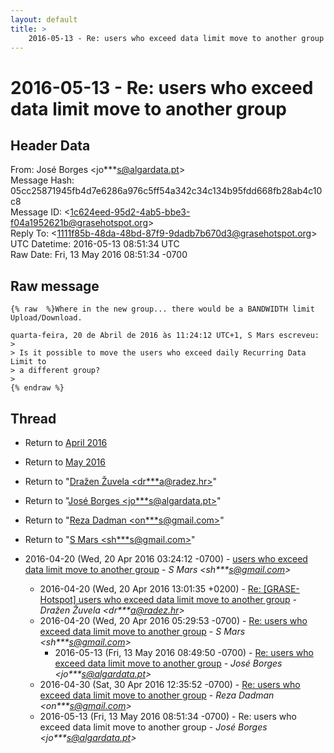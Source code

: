 ```yaml
---
layout: default
title: >
    2016-05-13 - Re: users who exceed data limit move to another group
---
```


# 2016-05-13 - Re: users who exceed data limit move to another group

## Header Data

From: José Borges \<jo***s@algardata.pt\><br>
Message Hash: 05cc25871945fb4d7e6286a976c5ff54a342c34c134b95fdd668fb28ab4c10c8<br>
Message ID: \<1c624eed-95d2-4ab5-bbe3-f04a1952621b@grasehotspot.org\><br>
Reply To: \<1111f85b-48da-48bd-87f9-9dadb7b670d3@grasehotspot.org\><br>
UTC Datetime: 2016-05-13 08:51:34 UTC<br>
Raw Date: Fri, 13 May 2016 08:51:34 -0700<br>

## Raw message

```
{% raw  %}Where in the new group... there would be a BANDWIDTH limit Upload/Download.

quarta-feira, 20 de Abril de 2016 às 11:24:12 UTC+1, S Mars escreveu:
>
> Is it possible to move the users who exceed daily Recurring Data Limit to 
> a different group?
>
{% endraw %}
```

## Thread

+ Return to [April 2016](/archive/2016/04)
+ Return to [May 2016](/archive/2016/05)

+ Return to "[Dražen Žuvela <dr***a<span>@</span>radez.hr>](/authors/dr___a_at_radez_hr)"
+ Return to "[José Borges <jo***s<span>@</span>algardata.pt>](/authors/jo___s_at_algardata_pt)"
+ Return to "[Reza Dadman <on***s<span>@</span>gmail.com>](/authors/on___s_at_gmail_com)"
+ Return to "[S Mars <sh***s<span>@</span>gmail.com>](/authors/sh___s_at_gmail_com)"

+ 2016-04-20 (Wed, 20 Apr 2016 03:24:12 -0700) - [users who exceed data limit move to another group](/archive/2016/04/3d61b01adeed60f8529ffe8913f49072153e95e43e84d508dbdd3909d3933b2e) - _S Mars \<sh***s@gmail.com\>_
  + 2016-04-20 (Wed, 20 Apr 2016 13:01:35 +0200) - [Re: [GRASE-Hotspot] users who exceed data limit move to another group](/archive/2016/04/7cabab5f14e875a0026e1ea4ba4e72a6ab053ea77c101eaa66dc25eb312a4048) - _Dražen Žuvela \<dr***a@radez.hr\>_
  + 2016-04-20 (Wed, 20 Apr 2016 05:29:53 -0700) - [Re: users who exceed data limit move to another group](/archive/2016/04/7afcaecafb86c1b7c218e4af4847e17764afd178c864a08d65d9d4fb0dd39729) - _S Mars \<sh***s@gmail.com\>_
    + 2016-05-13 (Fri, 13 May 2016 08:49:50 -0700) - [Re: users who exceed data limit move to another group](/archive/2016/05/af4ec4abe82199bf2a32cbc8e199d544157bba4a3aa7f5dfd36684626e28e897) - _José Borges \<jo***s@algardata.pt\>_
  + 2016-04-30 (Sat, 30 Apr 2016 12:35:52 -0700) - [Re: users who exceed data limit move to another group](/archive/2016/04/286327fa6993c74a06e7cb49aef7946511435112519b891edeb5769cd6b135a0) - _Reza Dadman \<on***s@gmail.com\>_
  + 2016-05-13 (Fri, 13 May 2016 08:51:34 -0700) - Re: users who exceed data limit move to another group - _José Borges \<jo***s@algardata.pt\>_

